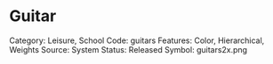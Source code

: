 # Guitar

Category: Leisure, School
Code: guitars
Features: Color, Hierarchical, Weights
Source: System
Status: Released
Symbol: guitars2x.png